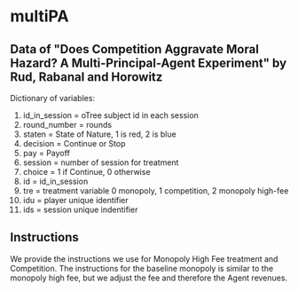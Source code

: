 # multiPA
## Data of "Does Competition Aggravate Moral Hazard? A Multi-Principal-Agent Experiment" by Rud, Rabanal and Horowitz

Dictionary of variables: 
  1. id_in_session = oTree subject id in each session 
  2. round_number = rounds
  3. staten = State of Nature, 1 is red, 2 is blue 
  4. decision = Continue or Stop
  5. pay = Payoff 
  6. session = number of session for treatment
  7. choice = 1 if Continue, 0 otherwise
  8. id = id_in_session
  9. tre = treatment variable 0 monopoly, 1 competition, 2 monopoly high-fee
  10. idu = player unique identifier 
  11. ids = session unique indentifier

## Instructions

We provide the instructions we use for Monopoly High Fee treatment and Competition. The instructions for the baseline monopoly is similar to the monopoly high fee, but we adjust the fee and therefore the Agent revenues. 
